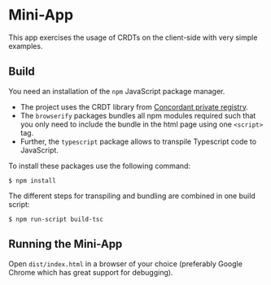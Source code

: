 # Mini-App

This app exercises the usage of CRDTs on the client-side with very simple examples.

## Build

You need an installation of the `npm` JavaScript package manager.

- The project uses the CRDT library from [Concordant private registry](
https://gitlab.inria.fr/concordant/software/c-crdtlib/-/blob/master/README.md#usage).
- The `browserify` packages bundles all npm modules required such that you only need to include the bundle in the html page using one `<script>` tag.
- Further, the `typescript` package allows to transpile Typescript code to JavaScript.

To install these packages use the following command:

```
$ npm install
```

The different steps for transpiling and bundling are combined in one build script:

```
$ npm run-script build-tsc
```


## Running the Mini-App

Open `dist/index.html` in a browser of your choice (preferably Google Chrome which has great support for debugging).

